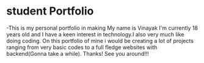 # student Portfolio

-This is my personal portfolio in making
My name is Vinayak I'm currently 18 years old and I have a keen interest in technology.I also very much like doing coding.
On this portfolio of mine i would be creating a lot of projects ranging from very basic codes to a full fledge websites with backend(Gonna take a while).
Thanks! See you around!!!
